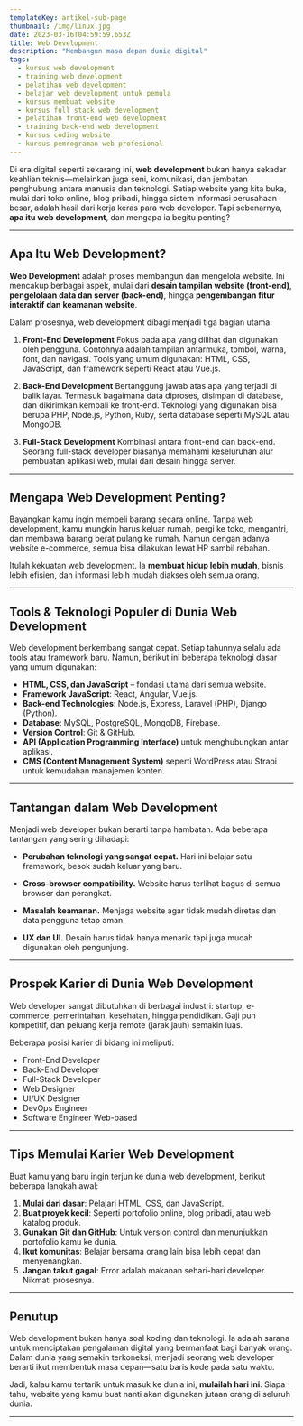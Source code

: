 ```yaml
---
templateKey: artikel-sub-page
thumbnail: /img/linux.jpg
date: 2023-03-16T04:59:59.653Z
title: Web Development
description: "Membangun masa depan dunia digital"
tags:
  - kursus web development
  - training web development
  - pelatihan web development
  - belajar web development untuk pemula
  - kursus membuat website
  - kursus full stack web development
  - pelatihan front-end web development
  - training back-end web development
  - kursus coding website
  - kursus pemrograman web profesional
---
```



Di era digital seperti sekarang ini, **web development** bukan hanya sekadar keahlian teknis—melainkan juga seni, komunikasi, dan jembatan penghubung antara manusia dan teknologi. Setiap website yang kita buka, mulai dari toko online, blog pribadi, hingga sistem informasi perusahaan besar, adalah hasil dari kerja keras para web developer. Tapi sebenarnya, **apa itu web development**, dan mengapa ia begitu penting?

---

## Apa Itu Web Development?

**Web Development** adalah proses membangun dan mengelola website. Ini mencakup berbagai aspek, mulai dari **desain tampilan website (front-end)**, **pengelolaan data dan server (back-end)**, hingga **pengembangan fitur interaktif dan keamanan website**.

Dalam prosesnya, web development dibagi menjadi tiga bagian utama:

1. **Front-End Development**
   Fokus pada apa yang dilihat dan digunakan oleh pengguna. Contohnya adalah tampilan antarmuka, tombol, warna, font, dan navigasi. Tools yang umum digunakan: HTML, CSS, JavaScript, dan framework seperti React atau Vue.js.

2. **Back-End Development**
   Bertanggung jawab atas apa yang terjadi di balik layar. Termasuk bagaimana data diproses, disimpan di database, dan dikirimkan kembali ke front-end. Teknologi yang digunakan bisa berupa PHP, Node.js, Python, Ruby, serta database seperti MySQL atau MongoDB.

3. **Full-Stack Development**
   Kombinasi antara front-end dan back-end. Seorang full-stack developer biasanya memahami keseluruhan alur pembuatan aplikasi web, mulai dari desain hingga server.

---

## Mengapa Web Development Penting?

Bayangkan kamu ingin membeli barang secara online. Tanpa web development, kamu mungkin harus keluar rumah, pergi ke toko, mengantri, dan membawa barang berat pulang ke rumah. Namun dengan adanya website e-commerce, semua bisa dilakukan lewat HP sambil rebahan.

Itulah kekuatan web development. Ia **membuat hidup lebih mudah**, bisnis lebih efisien, dan informasi lebih mudah diakses oleh semua orang.

---

## Tools & Teknologi Populer di Dunia Web Development

Web development berkembang sangat cepat. Setiap tahunnya selalu ada tools atau framework baru. Namun, berikut ini beberapa teknologi dasar yang umum digunakan:

* **HTML, CSS, dan JavaScript** – fondasi utama dari semua website.
* **Framework JavaScript**: React, Angular, Vue.js.
* **Back-end Technologies**: Node.js, Express, Laravel (PHP), Django (Python).
* **Database**: MySQL, PostgreSQL, MongoDB, Firebase.
* **Version Control**: Git & GitHub.
* **API (Application Programming Interface)** untuk menghubungkan antar aplikasi.
* **CMS (Content Management System)** seperti WordPress atau Strapi untuk kemudahan manajemen konten.

---

## Tantangan dalam Web Development

Menjadi web developer bukan berarti tanpa hambatan. Ada beberapa tantangan yang sering dihadapi:

* **Perubahan teknologi yang sangat cepat.**
  Hari ini belajar satu framework, besok sudah keluar yang baru.

* **Cross-browser compatibility.**
  Website harus terlihat bagus di semua browser dan perangkat.

* **Masalah keamanan.**
  Menjaga website agar tidak mudah diretas dan data pengguna tetap aman.

* **UX dan UI.**
  Desain harus tidak hanya menarik tapi juga mudah digunakan oleh pengunjung.

---

## Prospek Karier di Dunia Web Development

Web developer sangat dibutuhkan di berbagai industri: startup, e-commerce, pemerintahan, kesehatan, hingga pendidikan. Gaji pun kompetitif, dan peluang kerja remote (jarak jauh) semakin luas.

Beberapa posisi karier di bidang ini meliputi:

* Front-End Developer
* Back-End Developer
* Full-Stack Developer
* Web Designer
* UI/UX Designer
* DevOps Engineer
* Software Engineer Web-based

---

## Tips Memulai Karier Web Development

Buat kamu yang baru ingin terjun ke dunia web development, berikut beberapa langkah awal:

1. **Mulai dari dasar**: Pelajari HTML, CSS, dan JavaScript.
2. **Buat proyek kecil**: Seperti portofolio online, blog pribadi, atau web katalog produk.
3. **Gunakan Git dan GitHub**: Untuk version control dan menunjukkan portofolio kamu ke dunia.
4. **Ikut komunitas**: Belajar bersama orang lain bisa lebih cepat dan menyenangkan.
5. **Jangan takut gagal**: Error adalah makanan sehari-hari developer. Nikmati prosesnya.

---

## Penutup

Web development bukan hanya soal koding dan teknologi. Ia adalah sarana untuk menciptakan pengalaman digital yang bermanfaat bagi banyak orang. Dalam dunia yang semakin terkoneksi, menjadi seorang web developer berarti ikut membentuk masa depan—satu baris kode pada satu waktu.

Jadi, kalau kamu tertarik untuk masuk ke dunia ini, **mulailah hari ini**. Siapa tahu, website yang kamu buat nanti akan digunakan jutaan orang di seluruh dunia.

---






